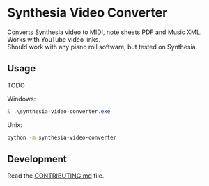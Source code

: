 # Synthesia Video Converter

<!-- [![codecov](https://codecov.io/gh/author_name/project_urlname/branch/main/graph/badge.svg?token=project_urlname_token_here)](https://codecov.io/gh/author_name/project_urlname)
[![CI](https://github.com/author_name/project_urlname/actions/workflows/main.yml/badge.svg)](https://github.com/author_name/project_urlname/actions/workflows/main.yml) -->

Converts Synthesia video to MIDI, note sheets PDF and Music XML.  
Works with YouTube video links.  
Should work with any piano roll software, but tested on Synthesia.

## Usage

TODO

Windows:

```Powershell
& .\synthesia-video-converter.exe
```

Unix:

```bash
python -m synthesia-video-converter
```

## Development

Read the [CONTRIBUTING.md](CONTRIBUTING.md) file.
